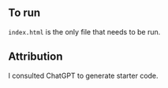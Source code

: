 ## To run

`index.html` is the only file that needs to be run.

## Attribution

I consulted ChatGPT to generate starter code.
